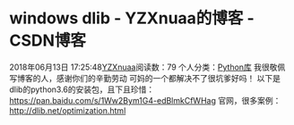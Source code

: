 # windows dlib - YZXnuaa的博客 - CSDN博客
2018年06月13日 17:25:48[YZXnuaa](https://me.csdn.net/YZXnuaa)阅读数：79
个人分类：[Python库](https://blog.csdn.net/YZXnuaa/article/category/7389269)
我很敬佩写博客的人，感谢你们的辛勤劳动
可妈的一个都解决不了很坑爹好吗！
以下是dlib的python3.6的安装包，且下且珍惜：
https://pan.baidu.com/s/1Ww2Bym1G4-edBlmkCfWHag
官网，很多案例：
http://dlib.net/optimization.html
